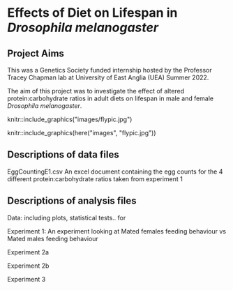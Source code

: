 # Effects of Diet on Lifespan in *Drosophila melanogaster*

## Project Aims

This was a Genetics Society funded internship hosted by the Professor Tracey Chapman lab at University of East Anglia (UEA) Summer 2022. 

The aim of this project was to investigate the effect of altered protein:carbohydrate ratios in adult diets on lifespan in male and female *Drosophila melanogaster*. 



knitr::include_graphics("images/flypic.jpg")

knitr::include_graphics(here("images", "flypic.jpg"))




## Descriptions of data files

EggCountingE1.csv
An excel document containing the egg counts for the 4 different protein:carbohydrate ratios taken from experiment 1


## Descriptions of analysis files
 
Data: including plots, statistical tests.. for 

Experiment 1: 
An experiment looking at Mated females feeding behaviour vs Mated males feeding behaviour 

Experiment 2a

Experiment 2b

Experiment 3 

